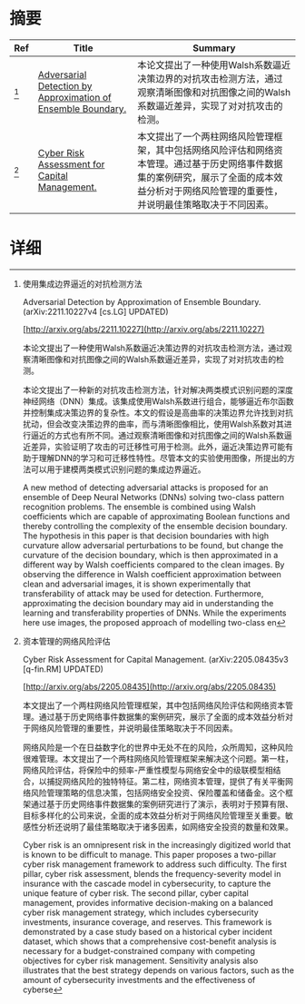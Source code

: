 # 摘要

| Ref | Title | Summary |
| --- | --- | --- |
| [^1] | [Adversarial Detection by Approximation of Ensemble Boundary.](http://arxiv.org/abs/2211.10227) | 本论文提出了一种使用Walsh系数逼近决策边界的对抗攻击检测方法，通过观察清晰图像和对抗图像之间的Walsh系数逼近差异，实现了对对抗攻击的检测。 |
| [^2] | [Cyber Risk Assessment for Capital Management.](http://arxiv.org/abs/2205.08435) | 本文提出了一个两柱网络风险管理框架，其中包括网络风险评估和网络资本管理。通过基于历史网络事件数据集的案例研究，展示了全面的成本效益分析对于网络风险管理的重要性，并说明最佳策略取决于不同因素。 |

# 详细

[^1]: 使用集成边界逼近的对抗检测方法

    Adversarial Detection by Approximation of Ensemble Boundary. (arXiv:2211.10227v4 [cs.LG] UPDATED)

    [http://arxiv.org/abs/2211.10227](http://arxiv.org/abs/2211.10227)

    本论文提出了一种使用Walsh系数逼近决策边界的对抗攻击检测方法，通过观察清晰图像和对抗图像之间的Walsh系数逼近差异，实现了对对抗攻击的检测。

    

    本论文提出了一种新的对抗攻击检测方法，针对解决两类模式识别问题的深度神经网络（DNN）集成。该集成使用Walsh系数进行组合，能够逼近布尔函数并控制集成决策边界的复杂性。本文的假设是高曲率的决策边界允许找到对抗扰动，但会改变决策边界的曲率，而与清晰图像相比，使用Walsh系数对其进行逼近的方式也有所不同。通过观察清晰图像和对抗图像之间的Walsh系数逼近差异，实验证明了攻击的可迁移性可用于检测。此外，逼近决策边界可能有助于理解DNN的学习和可迁移性特性。尽管本文的实验使用图像，所提出的方法可以用于建模两类模式识别问题的集成边界逼近。

    A new method of detecting adversarial attacks is proposed for an ensemble of Deep Neural Networks (DNNs) solving two-class pattern recognition problems. The ensemble is combined using Walsh coefficients which are capable of approximating Boolean functions and thereby controlling the complexity of the ensemble decision boundary. The hypothesis in this paper is that decision boundaries with high curvature allow adversarial perturbations to be found, but change the curvature of the decision boundary, which is then approximated in a different way by Walsh coefficients compared to the clean images. By observing the difference in Walsh coefficient approximation between clean and adversarial images, it is shown experimentally that transferability of attack may be used for detection. Furthermore, approximating the decision boundary may aid in understanding the learning and transferability properties of DNNs. While the experiments here use images, the proposed approach of modelling two-class en
    
[^2]: 资本管理的网络风险评估

    Cyber Risk Assessment for Capital Management. (arXiv:2205.08435v3 [q-fin.RM] UPDATED)

    [http://arxiv.org/abs/2205.08435](http://arxiv.org/abs/2205.08435)

    本文提出了一个两柱网络风险管理框架，其中包括网络风险评估和网络资本管理。通过基于历史网络事件数据集的案例研究，展示了全面的成本效益分析对于网络风险管理的重要性，并说明最佳策略取决于不同因素。

    

    网络风险是一个在日益数字化的世界中无处不在的风险，众所周知，这种风险很难管理。本文提出了一个两柱网络风险管理框架来解决这个问题。第一柱，网络风险评估，将保险中的频率-严重性模型与网络安全中的级联模型相结合，以捕捉网络风险的独特特征。第二柱，网络资本管理，提供了有关平衡网络风险管理策略的信息决策，包括网络安全投资、保险覆盖和储备金。这个框架通过基于历史网络事件数据集的案例研究进行了演示，表明对于预算有限、目标多样化的公司来说，全面的成本效益分析对于网络风险管理至关重要。敏感性分析还说明了最佳策略取决于诸多因素，如网络安全投资的数量和效果。

    Cyber risk is an omnipresent risk in the increasingly digitized world that is known to be difficult to manage. This paper proposes a two-pillar cyber risk management framework to address such difficulty. The first pillar, cyber risk assessment, blends the frequency-severity model in insurance with the cascade model in cybersecurity, to capture the unique feature of cyber risk. The second pillar, cyber capital management, provides informative decision-making on a balanced cyber risk management strategy, which includes cybersecurity investments, insurance coverage, and reserves. This framework is demonstrated by a case study based on a historical cyber incident dataset, which shows that a comprehensive cost-benefit analysis is necessary for a budget-constrained company with competing objectives for cyber risk management. Sensitivity analysis also illustrates that the best strategy depends on various factors, such as the amount of cybersecurity investments and the effectiveness of cyberse
    

